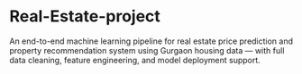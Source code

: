 # Real-Estate-project
 An end-to-end machine learning pipeline for real estate price prediction and property recommendation system using Gurgaon housing data — with full data cleaning, feature engineering, and model deployment support.
